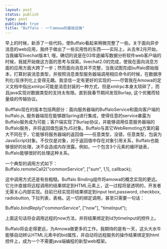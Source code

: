 ```yaml
--- 
layout: post
status: publish
type: post
published: true
title: "Buffalo - 一个amowa的基础设施"
---
```

早上的时候，新添了一些代码，使Buffalo看起来稍微完整了一些。关于面向异步消息的web应用，我终于做出了一些实用性的东西——实际上，从去年2月开始，当我编写livechat版本1, 哦，确切的说是在03年底编写数据分析软件web客户端的时候，我就开始做这方面的思考与探索。livechat2.0的完成，使我在面向消息方面的应用方面大跨了一步；然而面向消息并不完整，当我试图完成buffalo原始版本，打算封装消息类型，并按照消息类型服务器端调用相应命令的时候，在数据序列化/反序列化上变得无趣。我坚信一定有更好的实现的——尽管我在Amowa的定义文档中指出xmlrpc可能是消息封装的一种方式，但是xmlrpc本身太琐碎了，而且java实现对数据类型的支持太有限。直到我春节期间发现Burlap, 这个优雅而轻量级的传输协议。

Bufffalo现在的版本包括两部分：面向服务器端的BuffaloService和面向客户端的buffalo.js,  服务器端现在能够跟Spring进行集成，使得任意的service暴露为Buffalo服务成为可能；客户端实现了Burlap协议，并能够调用任意服务器端的Buffalo服务，并将返回值包装为JS对象。Buffalo与其它WebRemoting方案的最大不同在于，它能够将服务器端的返回值——任意类型，没错，任意类型，包装为JavaScript对象。不仅仅是对象，对于返回值中存在对象引用关系，Buffalo也能够很好的处理，决不会造成内存泄露。例如，一个包含3个元素的循环链表，Buffalo能够很好的处理这种关系。

一个典型的调用方式如下：<br />
Buffalo.remoteCall2("commonService", ["sum", 1,1], callback);<br />

这中调用方式还是有些粗糙。Buffalo Binding组件将amowa的概念实现的更远。它允许直接将远程调用的结果绑定到HTML元素上，这一过程将是透明的，开发者无需关心内部实现。目前已经实现将结果绑定到input text,password, checkbox, radiobutton, 下拉列表，表格。这一切的绑定调用，甚至只需要一句话：

Buffalo.bindReply("commonService", ["now"], "timeInput");

上面这句话将会调用远程的now方法，并将结果绑定到id为timeInput的控件上。

Buffalo将会走得更远，为Amowa做更多的工作。我期待的是有一天，这头大水牛能够自动辨认HTML元素中的bid属性，并自动将远程服务的操作结果绑定到html控件上，成为一个不需要java端编程的新型web框架。
